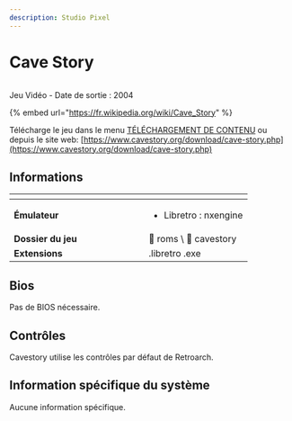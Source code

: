 ```yaml
---
description: Studio Pixel
---
```


# Cave Story

<div align="left">

<figure><img src="https://i.imgur.com/KwOXBWx.png" alt=""><figcaption></figcaption></figure>

</div>

Jeu Vidéo - Date de sortie : 2004

{% embed url="https://fr.wikipedia.org/wiki/Cave_Story" %}

Télécharge le jeu dans le menu [TÉLÉCHARGEMENT DE CONTENU](../../../utilisation-avancee/updates-and-content-download.md#download-content) ou depuis le site web: [https://www.cavestory.org/download/cave-story.php](https://www.cavestory.org/download/cave-story.php)

## Informations

<table data-header-hidden><thead><tr><th width="224"></th><th></th></tr></thead><tbody><tr><td><strong>Émulateur</strong></td><td><ul><li>Libretro : nxengine</li></ul></td></tr><tr><td><strong>Dossier du jeu</strong></td><td><span data-gb-custom-inline data-tag="emoji" data-code="1f4c2">📂</span> roms \ <span data-gb-custom-inline data-tag="emoji" data-code="1f4c2">📂</span> cavestory</td></tr><tr><td><strong>Extensions</strong></td><td>.libretro .exe</td></tr></tbody></table>

## Bios

Pas de BIOS nécessaire.

## Contrôles

Cavestory utilise les contrôles par défaut de Retroarch.

## Information spécifique du système

Aucune information spécifique.
